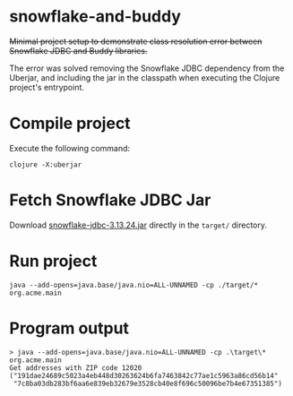 # snowflake-and-buddy

~~Minimal project setup to demonstrate class resolution error between Snowflake JDBC and Buddy libraries.~~

The error was solved removing the Snowflake JDBC dependency from the Uberjar, and including the jar in the classpath when executing the Clojure project's entrypoint.

# Compile project

Execute the following command:

```
clojure -X:uberjar
```

# Fetch Snowflake JDBC Jar

Download [snowflake-jdbc-3.13.24.jar](https://repo1.maven.org/maven2/net/snowflake/snowflake-jdbc/3.13.24/snowflake-jdbc-3.13.24.jar) directly in the `target/` directory.

# Run project

```
java --add-opens=java.base/java.nio=ALL-UNNAMED -cp ./target/* org.acme.main
```

# Program output

```
> java --add-opens=java.base/java.nio=ALL-UNNAMED -cp .\target\* org.acme.main
Get addresses with ZIP code 12020
("191dae24689c5023a4eb448d30263624b6fa7463842c77ae1c5963a86cd56b14"
 "7c8ba03db283bf6aa6e839eb32679e3528cb40e8f696c50096be7b4e67351385")
```